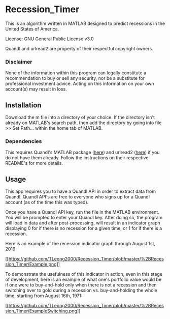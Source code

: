 # Recession_Timer
This is an algorithm written in MATLAB designed to predict recessions in the United States of America.

License: GNU General Public License v3.0

Quandl and urlread2 are property of their respectful copyright owners.

### Disclaimer
None of the information within this program can legally constitute a recommendation to buy or sell any security, nor be a substitute for professional investment advice. Acting on this information on your own account(s) may result in loss.

## Installation
Download the m file into a directory of your choice. If the directory isn't already on MATLAB's search path, then add the directory by going into file >> Set Path... within the home tab of MATLAB. 

### Dependencies
This requires Quandl's MATLAB package ([here](https://github.com/quandl/Matlab)) and urlread2 ([here](https://www.mathworks.com/matlabcentral/fileexchange/35693-urlread2)) if you do not have them already. Follow the instructions on their respective README's for more details.

## Usage
This app requires you to have a Quandl API in order to extract data from Quandl. Quandl API's are free to everyone who signs up for a Quandl account (as of the time this was typed).

Once you have a Quandl API key, run the file in the MATLAB environment. You will be prompted to enter your Quandl key. After doing so, the program will load in data and after post-processing, will result in an indicator graph displaying 0 for if there is no recession for a given time, or 1 for if there is a recession.

Here is an example of the recession indicator graph through August 1st, 2019:

[[https://github.com/TLeong2000/Recession_Timer/blob/master/%2BRecession_Timer/Example.png]]

To demonstrate the usefulness of this indicator in action, even in this stage of development, here is an example of what one's portfolio value would be if one were to buy-and-hold only when there is not a recession and then switching over to gold during a recession vs. buy-and-holding the whole time, starting from August 16th, 1971:

[[https://github.com/TLeong2000/Recession_Timer/blob/master/%2BRecession_Timer/ExampleSwitching.png]]

